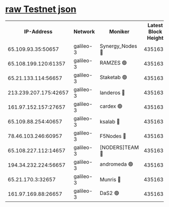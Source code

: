 [raw Testnet json](https://rpc-check.androt.stavr.tech/androt/rpcandrot_result.json)
=

<table><tr><th>IP-Address</th><th>Network</th><th>Moniker</th><th>Latest Block Height</th><th>Earliest Block Height</th><th>Catching Up</th><th>Tx Index</th><th>Voting Power</th><th>Scan Time</th></tr><tr><td>65.109.93.35:50657</td><td>galileo-3</td><td>Synergy_Nodes 🔴</td><td>4351635</td><td>0</td><td>False</td><td>on</td><td>960604</td><td>2023-12-23T21:25:10.930064620UTC</td></tr><tr><td>65.108.199.120:61357</td><td>galileo-3</td><td>RAMZES 🟢</td><td>4351633</td><td>1</td><td>False</td><td>on</td><td>0</td><td>2023-12-23T21:24:56.886578543UTC</td></tr><tr><td>65.21.133.114:56657</td><td>galileo-3</td><td>Staketab 🟢</td><td>4351635</td><td>90001</td><td>False</td><td>on</td><td>0</td><td>2023-12-23T21:25:11.838352618UTC</td></tr><tr><td>213.239.207.175:42657</td><td>galileo-3</td><td>landeros 🔴</td><td>4351631</td><td>2642001</td><td>False</td><td>on</td><td>73</td><td>2023-12-23T21:24:44.368278959UTC</td></tr><tr><td>161.97.152.157:27657</td><td>galileo-3</td><td>cardex 🟢</td><td>4351635</td><td>2945323</td><td>False</td><td>on</td><td>0</td><td>2023-12-23T21:25:11.241793124UTC</td></tr><tr><td>65.109.88.254:40657</td><td>galileo-3</td><td>ksalab 🔴</td><td>4351633</td><td>3000356</td><td>False</td><td>on</td><td>31614</td><td>2023-12-23T21:24:52.433472608UTC</td></tr><tr><td>78.46.103.246:60957</td><td>galileo-3</td><td>F5Nodes 🔴</td><td>4351635</td><td>3057001</td><td>False</td><td>off</td><td>24</td><td>2023-12-23T21:25:11.504873888UTC</td></tr><tr><td>65.108.227.112:14657</td><td>galileo-3</td><td>[NODERS]TEAM 🔴</td><td>4351631</td><td>3176323</td><td>False</td><td>on</td><td>959621</td><td>2023-12-23T21:24:44.712970470UTC</td></tr><tr><td>194.34.232.224:56657</td><td>galileo-3</td><td>andromeda 🟢</td><td>4351632</td><td>4251632</td><td>False</td><td>off</td><td>0</td><td>2023-12-23T21:24:51.676842382UTC</td></tr><tr><td>65.21.170.3:32657</td><td>galileo-3</td><td>Munris 🔴</td><td>4351634</td><td>4251634</td><td>False</td><td>off</td><td>416</td><td>2023-12-23T21:25:02.417155923UTC</td></tr><tr><td>161.97.169.88:26657</td><td>galileo-3</td><td>DaS2 🟢</td><td>4351633</td><td>4326001</td><td>False</td><td>on</td><td>0</td><td>2023-12-23T21:24:52.123826501UTC</td></tr></table>
